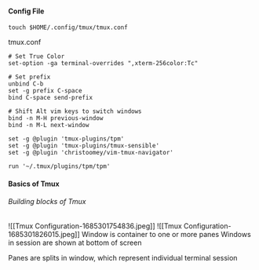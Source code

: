 #### Config File

```shell
touch $HOME/.config/tmux/tmux.conf
```

tmux.conf
```
# Set True Color
set-option -ga terminal-overrides ",xterm-256color:Tc"

# Set prefix
unbind C-b
set -g prefix C-space
bind C-space send-prefix

# Shift Alt vim keys to switch windows
bind -n M-H previous-window
bind -n M-L next-window

set -g @plugin 'tmux-plugins/tpm'
set -g @plugin 'tmux-plugins/tmux-sensible'
set -g @plugin 'christoomey/vim-tmux-navigator'

run '~/.tmux/plugins/tpm/tpm'
```

#### Basics of Tmux

###### Building blocks of Tmux

![[Tmux Configuration-1685301754836.jpeg]]
![[Tmux Configuration-1685301826015.jpeg]]
Window is container to one or more panes
Windows in session are shown at bottom of screen

Panes are splits in window, which represent individual terminal session


